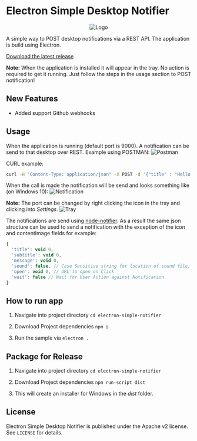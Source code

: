 # Electron Simple Desktop Notifier
<p align="center">
  <img src="http://i.imgur.com/3OloOtt.png" alt="Logo"/>
</p>

A simple way to POST desktop notifications via a REST API.
The application is build using Electron.

[Download the latest release](https://github.com/JonathanBlood/Electron-Desktop-Notifier/releases)

**Note:** When the application is installed it will appear in the tray. No action is required to get it running. Just follow the steps in the usage section to POST notification!

## New Features
* Added support Github webhooks

## Usage
When the application is running (default port is 9000).
A notification can be send to that desktop over REST. Example using POSTMAN:
![Postman](http://imgur.com/zlfyfrJ.png)

CURL example:
```bash
curl -H "Content-Type: application/json" -X POST -d '{"title" : "Hello world!","message" : "Sandwiches"}' http://localhost:38866/notification
```

When the call is made the notification will be send and looks something like (on Windows 10):
![Notification](http://i.imgur.com/7wUxaMI.png)

**Note:** The port can be changed by right clicking the icon in the tray and clicking into *Settings*.
![Tray](http://i.imgur.com/Yr34Yuh.png)

The notifications are send using [node-notifier](https://www.npmjs.com/package/node-notifier).
As a result the same json structure can be used to send a notification with the exception of the icon and contentImage fields for example:
```javascript
{
  'title': void 0,
  'subtitle': void 0,
  'message': void 0,
  'sound': false, // Case Sensitive string for location of sound file, or use one of OS X's native sounds
  'open': void 0, // URL to open on Click
  'wait': false // Wait for User Action against Notification
}
```

## How to run app

1. Navigate into project directory `cd electron-simple-notifier`

2. Download Project dependencies `npm i`

3. Run the sample via `electron .`

## Package for Release
1. Navigate into project directory `cd electron-simple-notifier`

2. Download Project dependencies `npm run-script dist`

3. This will create an installer for Windows in the *dist* folder.

## License

Electron Simple Desktop Notifier is published under the Apache v2 license. See `LICENSE` for details.
